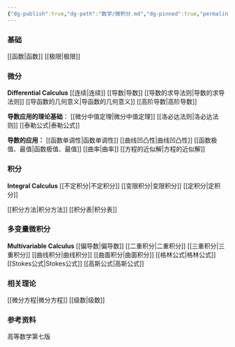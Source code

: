```yaml
---
{"dg-publish":true,"dg-path":"数学/微积分.md","dg-pinned":true,"permalink":"/数学/微积分/","pinned":true,"dgPassFrontmatter":true,"noteIcon":"","created":"2024-05-21T15:20:28.225+08:00","updated":"2024-07-04T18:29:16.713+08:00"}
---
```


### 基础
[[函数\|函数]]
[[极限\|极限]]
### 微分
**Differential Calculus**
[[连续\|连续]]
[[导数\|导数]]
[[导数的求导法则\|导数的求导法则]]
[[导函数的几何意义\|导函数的几何意义]]
[[高阶导数\|高阶导数]]

**导数应用的理论基础**：
[[微分中值定理\|微分中值定理]]
[[洛必达法则\|洛必达法则]]
[[泰勒公式\|泰勒公式]]

**导数的应用：**
[[函数单调性\|函数单调性]]
[[曲线凹凸性\|曲线凹凸性]]
[[函数极值、最值\|函数极值、最值]]
[[曲率\|曲率]]
[[方程的近似解\|方程的近似解]]

### 积分
**Integral Calculus**
[[不定积分\|不定积分]]
[[变限积分\|变限积分]]
[[定积分\|定积分]]

[[积分方法\|积分方法]]
[[积分表\|积分表]]

### 多变量微积分
**Multivariable Calculus**
[[偏导数\|偏导数]]
[[二重积分\|二重积分]]
[[三重积分\|三重积分]]
[[曲线积分\|曲线积分]]
[[曲面积分\|曲面积分]]
[[格林公式\|格林公式]]
[[Stokes公式\|Stokes公式]]
[[高斯公式\|高斯公式]]

### 相关理论
[[微分方程\|微分方程]]
[[级数\|级数]]


### 参考资料
高等数学第七版

